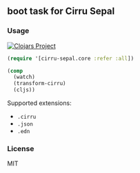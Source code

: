 
boot task for Cirru Sepal
----

### Usage

[![Clojars Project](https://img.shields.io/clojars/v/cirru/boot-cirru-sepal.svg)](https://clojars.org/cirru/boot-cirru-sepal)

```clojure
(require '[cirru-sepal.core :refer :all])

(comp
  (watch)
  (transform-cirru)
  (cljs))
```

Supported extensions:

* `.cirru`
* `.json`
* `.edn`

### License

MIT
